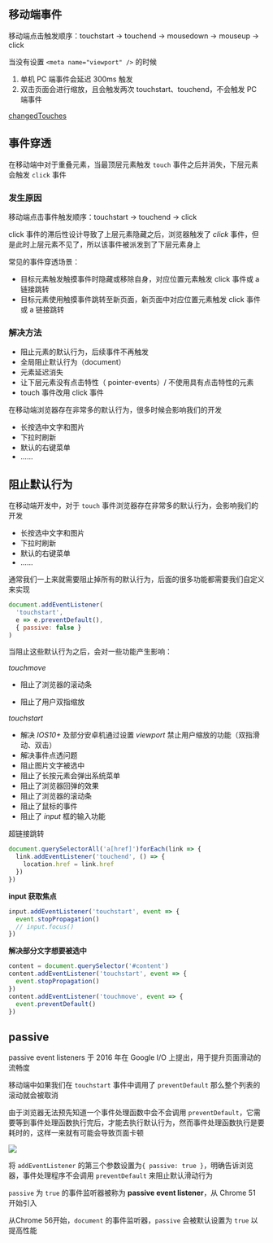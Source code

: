 ## 移动端事件

移动端点击触发顺序：touchstart → touchend → mousedown → mouseup → click 

当没有设置 `<meta name="viewport" />` 的时候

1. 单机 PC 端事件会延迟 300ms 触发
2. 双击页面会进行缩放，且会触发两次 touchstart、touchend，不会触发 PC 端事件

[changedTouches](changedTouches)

## 事件穿透

在移动端中对于重叠元素，当最顶层元素触发 `touch` 事件之后并消失，下层元素会触发 `click` 事件

### 发生原因

移动端点击事件触发顺序：touchstart -> touchend -> click

click 事件的滞后性设计导致了上层元素隐藏之后，浏览器触发了 *click* 事件，但是此时上层元素不见了，所以该事件被派发到了下层元素身上

常见的事件穿透场景：

- 目标元素触发触摸事件时隐藏或移除自身，对应位置元素触发 click 事件或 a 链接跳转
- 目标元素使用触摸事件跳转至新页面，新页面中对应位置元素触发 click 事件或 a 链接跳转

### 解决方法

- 阻止元素的默认行为，后续事件不再触发
- 全局阻止默认行为（document）
- 元素延迟消失
- 让下层元素没有点击特性（ pointer-events）/ 不使用具有点击特性的元素
- touch 事件改用 click 事件

在移动端浏览器存在非常多的默认行为，很多时候会影响我们的开发

- 长按选中文字和图片
- 下拉时刷新
- 默认的右键菜单
- ......

## 阻止默认行为

在移动端开发中，对于 `touch` 事件浏览器存在非常多的默认行为，会影响我们的开发

- 长按选中文字和图片
- 下拉时刷新
- 默认的右键菜单
- ......

通常我们一上来就需要阻止掉所有的默认行为，后面的很多功能都需要我们自定义来实现

```javascript
document.addEventListener(
  'touchstart', 
  e => e.preventDefault(), 
  { passive: false }
)
```

当阻止这些默认行为之后，会对一些功能产生影响：

*touchmove*

- 阻止了浏览器的滚动条

- 阻止了用户双指缩放

*touchstart*

- 解决 *IOS10+* 及部分安卓机通过设置 *viewport* 禁止用户缩放的功能（双指滑动、双击）
- 解决事件点透问题
- 阻止图片文字被选中
- 阻止了长按元素会弹出系统菜单
- 阻止了浏览器回弹的效果
- 阻止了浏览器的滚动条
- 阻止了鼠标的事件
- 阻止了 *input* 框的输入功能



超链接跳转

```javascript
document.querySelectorAll('a[href]')forEach(link => {
  link.addEventListener('touchend', () => {
    location.href = link.href
  })
})
```

 **input 获取焦点** 

```javascript
input.addEventListener('touchstart', event => {
  event.stopPropagation()
  // input.focus()
})
```

**解决部分文字想要被选中**

```javascript
content = document.querySelector('#content')
content.addEventListener('touchstart', event => {
  event.stopPropagation()
})
content.addEventListener('touchmove', event => {
  event.preventDefault()
})
```

## passive

passive event listeners 于 2016 年在 Google I/O 上提出，用于提升页面滑动的流畅度

移动端中如果我们在 `touchstart` 事件中调用了 `preventDefault` 那么整个列表的滚动就会被取消

由于浏览器无法预先知道一个事件处理函数中会不会调用 `preventDefault`，它需要等到事件处理函数执行完后，才能去执行默认行为，然而事件处理函数执行是要耗时的，这样一来就有可能会导致页面卡顿

![](https://xiejie-typora.oss-cn-chengdu.aliyuncs.com/2022-03-22-024306.gif)

将 `addEventListener` 的第三个参数设置为`{ passive: true }`，明确告诉浏览器，事件处理程序不会调用 `preventDefault` 来阻止默认滑动行为

`passive` 为 `true` 的事件监听器被称为 **passive event listener**，从 Chrome 51 开始引入

从Chrome 56开始，`document` 的事件监听器，`passive` 会被默认设置为 `true` 以提高性能




